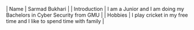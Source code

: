 | Name | Sarmad Bukhari |
| Introduction | I am a Junior and I am doing my Bachelors in Cyber Security from GMU |
| Hobbies | I play cricket in my free time and I like to spend time with family |
